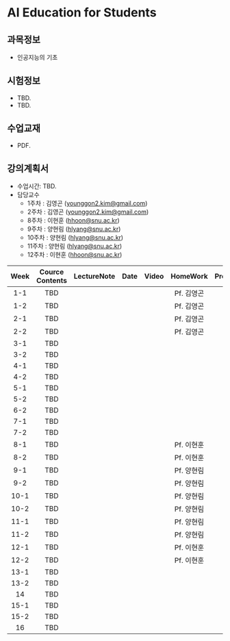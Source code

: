# AI Education for Students

## 과목정보
- 인공지능의 기초
  
## 시험정보
- TBD.
- TBD.

## 수업교재
- PDF.

## 강의계획서
- 수업시간: TBD. 
- 담당교수
  - 1주차 : 김영곤 (younggon2.kim@gmail.com)
  - 2주차 : 김영곤 (younggon2.kim@gmail.com)
  - 8주차 : 이현훈 (hhoon@snu.ac.kr)
  - 9주차 : 양현림 (hlyang@snu.ac.kr)
  - 10주차 : 양현림 (hlyang@snu.ac.kr)
  - 11주차 : 양현림 (hlyang@snu.ac.kr)
  - 12주차 : 이현훈 (hhoon@snu.ac.kr)

| Week | Cource Contents | LectureNote | Date | Video | HomeWork | Prof. |
|:---:|:---:|:---:|:---:|:---:|:---:|:---:|
| 1-1 | TBD |  | |  | Pf. 김영곤 |
| 1-2 | TBD |  | |  | Pf. 김영곤 |
| 2-1 | TBD |  | |  | Pf. 김영곤 |
| 2-2 | TBD |  | |  | Pf. 김영곤 |
| 3-1 | TBD |  | |  |  |
| 3-2 | TBD |  | |  |  |
| 4-1 | TBD |  | |  |  |
| 4-2 | TBD |  | |  |  |
| 5-1 | TBD |  | |  |  |
| 5-2 | TBD |  | |  |  |
| 6-2 | TBD |  | |  |  |
| 7-1 | TBD |  | |  |  |
| 7-2 | TBD |  | |  |  |
| 8-1 | TBD |  | |  | Pf. 이현훈 |
| 8-2 | TBD |  | |  | Pf. 이현훈 |
| 9-1 | TBD |  | |  | Pf. 양현림 |
| 9-2 | TBD |  | |  | Pf. 양현림 |
| 10-1 | TBD |  | |  | Pf. 양현림 |
| 10-2 | TBD |  | |  | Pf. 양현림 |
| 11-1 | TBD |  | |  | Pf. 양현림 |
| 11-2 | TBD |  | |  | Pf. 양현림 |
| 12-1 | TBD |  | |  | Pf. 이현훈 |
| 12-2 | TBD |  | |  | Pf. 이현훈 |
| 13-1 | TBD |  | |  |  |
| 13-2 | TBD |  | |  |  |
| 14 | TBD |  | |  |  |
| 15-1 | TBD |  | |  |  |
| 15-2 | TBD |  | |  |  |
| 16 | TBD |  | |  |  |


